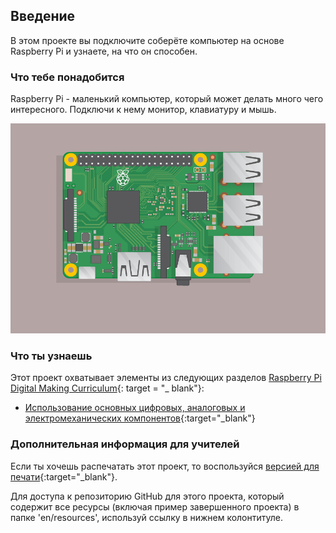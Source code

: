 ## Введение

В этом проекте вы подключите соберёте компьютер на основе Raspberry Pi и узнаете, на что он способен.

### Что тебе понадобится

Raspberry Pi - маленький компьютер, который может делать много чего интересного. Подключи к нему монитор, клавиатуру и мышь.

![screenshot](images/pi-plug-in.gif)

### Что ты узнаешь

Этот проект охватывает элементы из следующих разделов [Raspberry Pi Digital Making Curriculum](http://rpf.io/curriculum){: target = "_ blank"}:

+ [Использование основных цифровых, аналоговых и электромеханических компонентов](https://curriculum.raspberrypi.org/physical-computing/creator/){:target="_blank"}

### Дополнительная информация для учителей

Если ты хочешь распечатать этот проект, то воспользуйся [версией для печати](https://projects.raspberrypi.org/en/projects/raspberry-pi-getting-started/print){:target="_blank"}.

Для доступа к репозиторию GitHub для этого проекта, который содержит все ресурсы (включая пример завершенного проекта) в папке 'en/resources', используй ссылку в нижнем колонтитуле.